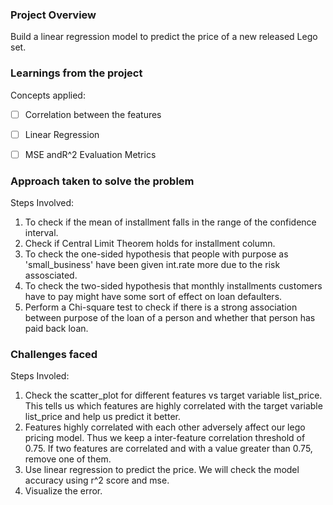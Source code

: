 ### Project Overview

 Build a linear regression model to predict the price of a new released Lego set.


### Learnings from the project

 Concepts applied:

- [ ] Correlation between the features
- [ ] Linear Regression
- [ ] MSE andR^2 Evaluation Metrics


### Approach taken to solve the problem

 Steps Involved:
1. To check if the mean of installment falls in the range of the confidence interval.
2. Check if Central Limit Theorem holds for installment column.
3. To check the one-sided hypothesis that people with purpose as 'small_business' have been given int.rate more due to the risk assosciated.
4. To check the two-sided hypothesis that monthly installments customers have to pay might have some sort of effect on loan defaulters.
5. Perform a Chi-square test to check if there is a strong association between purpose of the loan of a person and whether that person has paid back loan.


### Challenges faced

 Steps Involed:
1. Check the scatter_plot for different features vs target variable list_price. This tells us which features are highly correlated with the target variable list_price and help us predict it better.
2. Features highly correlated with each other adversely affect our lego pricing model. Thus we keep a inter-feature correlation threshold of 0.75. If two features are correlated and with a value greater than 0.75, remove one of them.
3. Use linear regression to predict the price. We will check the model accuracy using r^2 score and mse.
4. Visualize the error.


